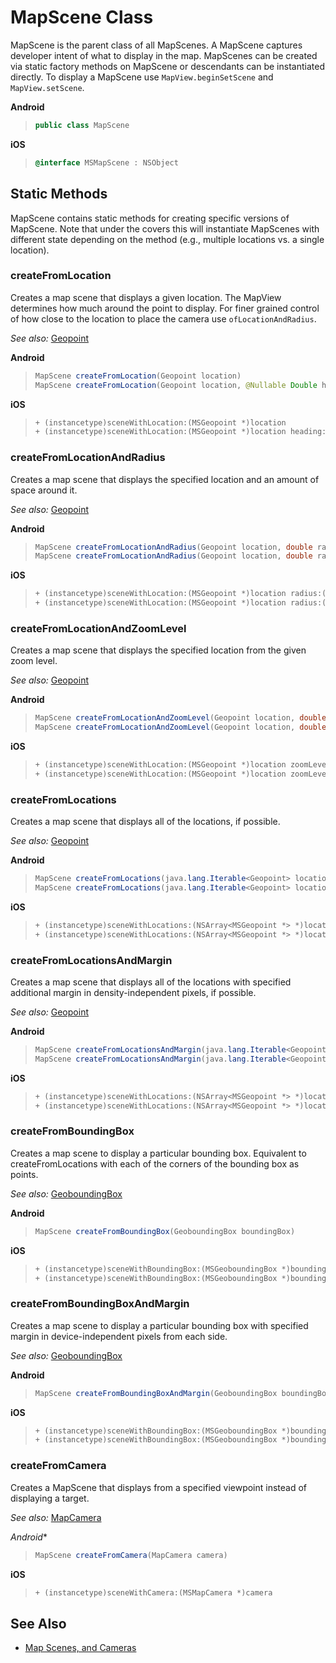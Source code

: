 
# MapScene Class

MapScene is the parent class of all MapScenes. A MapScene captures developer intent of what to display in the map.
MapScenes can be created via static factory methods on MapScene or descendants can be instantiated directly. To display a MapScene use `MapView.beginSetScene` and `MapView.setScene`.

**Android**

>```java
> public class MapScene
>```

**iOS**

>``` objectivec
> @interface MSMapScene : NSObject
>```

## Static Methods

MapScene contains static methods for creating specific versions of MapScene.  Note that under the covers this will instantiate MapScenes with different state depending on the method (e.g., multiple locations vs. a single location).

### createFromLocation

Creates a map scene that displays a given location. The MapView determines how much around the point to display. For finer grained control of how close to the location to place the camera use `ofLocationAndRadius`.

_See also:_ [Geopoint](Geopoint-class.md)

**Android**

>```java
> MapScene createFromLocation(Geopoint location)
> MapScene createFromLocation(Geopoint location, @Nullable Double headingInDegrees, @Nullable Double pitchInDegrees)>
>```

**iOS**

>```objectivec
> + (instancetype)sceneWithLocation:(MSGeopoint *)location
> + (instancetype)sceneWithLocation:(MSGeopoint *)location heading:(CLLocationDirection)heading pitch:(double)pitch
>```

### createFromLocationAndRadius

Creates a map scene that displays the specified location and an amount of space around it.

_See also:_ [Geopoint](Geopoint-class.md)

**Android**

>```java
> MapScene createFromLocationAndRadius(Geopoint location, double radiusInMeters) 
> MapScene createFromLocationAndRadius(Geopoint location, double radiusInMeters, @Nullable Double headingInDegrees, @Nullable Double pitchInDegrees)
>```

**iOS**

>```objectivec
> + (instancetype)sceneWithLocation:(MSGeopoint *)location radius:(CLLocationDistance)radius
> + (instancetype)sceneWithLocation:(MSGeopoint *)location radius:(CLLocationDistance)radius heading:(CLLocationDirection)heading pitch:(double)pitch
>```

### createFromLocationAndZoomLevel

Creates a map scene that displays the specified location from the given zoom level.

_See also:_ [Geopoint](Geopoint-class.md)

**Android**

>```java
> MapScene createFromLocationAndZoomLevel(Geopoint location, double zoomLevel) 
> MapScene createFromLocationAndZoomLevel(Geopoint location, double zoomLevel, @Nullable Double headingInDegrees, @Nullable Double pitchInDegrees)
>```

**iOS**

>```objectivec
> + (instancetype)sceneWithLocation:(MSGeopoint *)location zoomLevel:(double)zoomLevel
> + (instancetype)sceneWithLocation:(MSGeopoint *)location zoomLevel:(double)zoomLevel heading:(CLLocationDirection)heading pitch:(double)pitch
>```

### createFromLocations

Creates a map scene that displays all of the locations, if possible.

_See also:_ [Geopoint](Geopoint-class.md)

**Android**

>```java
> MapScene createFromLocations(java.lang.Iterable<Geopoint> locations)
> MapScene createFromLocations(java.lang.Iterable<Geopoint> locations, @Nullable Double headingInDegrees, @Nullable Double pitchInDegrees)
>```

**iOS**

>```objectivec
> + (instancetype)sceneWithLocations:(NSArray<MSGeopoint *> *)locations
> + (instancetype)sceneWithLocations:(NSArray<MSGeopoint *> *)locations heading:(CLLocationDirection)heading pitch:(double)pitch
>```

### createFromLocationsAndMargin

Creates a map scene that displays all of the locations with specified additional margin in density-independent pixels, if possible.

_See also:_ [Geopoint](Geopoint-class.md)

**Android**

>```java
> MapScene createFromLocationsAndMargin(java.lang.Iterable<Geopoint> locations, double marginInDeviceIndependentPixels)
> MapScene createFromLocationsAndMargin(java.lang.Iterable<Geopoint> locations, double marginInDeviceIndependentPixels, @Nullable Double headingInDegrees, @Nullable Double pitchInDegrees)
>```

**iOS**

>```objectivec
> + (instancetype)sceneWithLocations:(NSArray<MSGeopoint *> *)locations margin:(double)margin
> + (instancetype)sceneWithLocations:(NSArray<MSGeopoint *> *)locations margin:(double)margin heading:(CLLocationDirection)heading pitch:(double)pitch
> ```

### createFromBoundingBox

Creates a map scene to display a particular bounding box. Equivalent to createFromLocations with each of the corners of the bounding box as points.

_See also:_ [GeoboundingBox](GeoboundingBox-class.md)

**Android**

>```java
> MapScene createFromBoundingBox(GeoboundingBox boundingBox)
>```

**iOS**

>```objectivec
> + (instancetype)sceneWithBoundingBox:(MSGeoboundingBox *)boundingBox
> + (instancetype)sceneWithBoundingBox:(MSGeoboundingBox *)boundingBox heading:(CLLocationDirection)heading pitch:(double)pitch;
>```

### createFromBoundingBoxAndMargin

Creates a map scene to display a particular bounding box with specified margin in device-independent pixels from each side.

_See also:_ [GeoboundingBox](GeoboundingBox-class.md)

**Android**

>```java
> MapScene createFromBoundingBoxAndMargin(GeoboundingBox boundingBox, double leftMarginInDeviceIndependentPixels, double topMarginInDeviceIndependentPixels, double rightMarginInDeviceIndependentPixels, double bottomMarginInDeviceIndependentPixels)
>```

**iOS**

>```objectivec
> + (instancetype)sceneWithBoundingBox:(MSGeoboundingBox *)boundingBox leftMargin:(double)leftMargin topMargin:(double)topMargin rightMargin:(double)rightMargin bottomMargin:(double)bottomMargin
> + (instancetype)sceneWithBoundingBox:(MSGeoboundingBox *)boundingBox leftMargin:(double)leftMargin topMargin:(double)topMargin rightMargin:(double)rightMargin bottomMargin:(double)bottomMargin heading:(CLLocationDirection)heading pitch:(double)pitch
>```

### createFromCamera

Creates a MapScene that displays from a specified viewpoint instead of displaying a target.

_See also:_ [MapCamera](MapCamera-class.md)

*Android**

>```java
> MapScene createFromCamera(MapCamera camera)
>```

**iOS**

>```objectivec
> + (instancetype)sceneWithCamera:(MSMapCamera *)camera
>```

## See Also

* [Map Scenes, and Cameras](../map-control-concepts/map-scenes-and-cameras.md)
